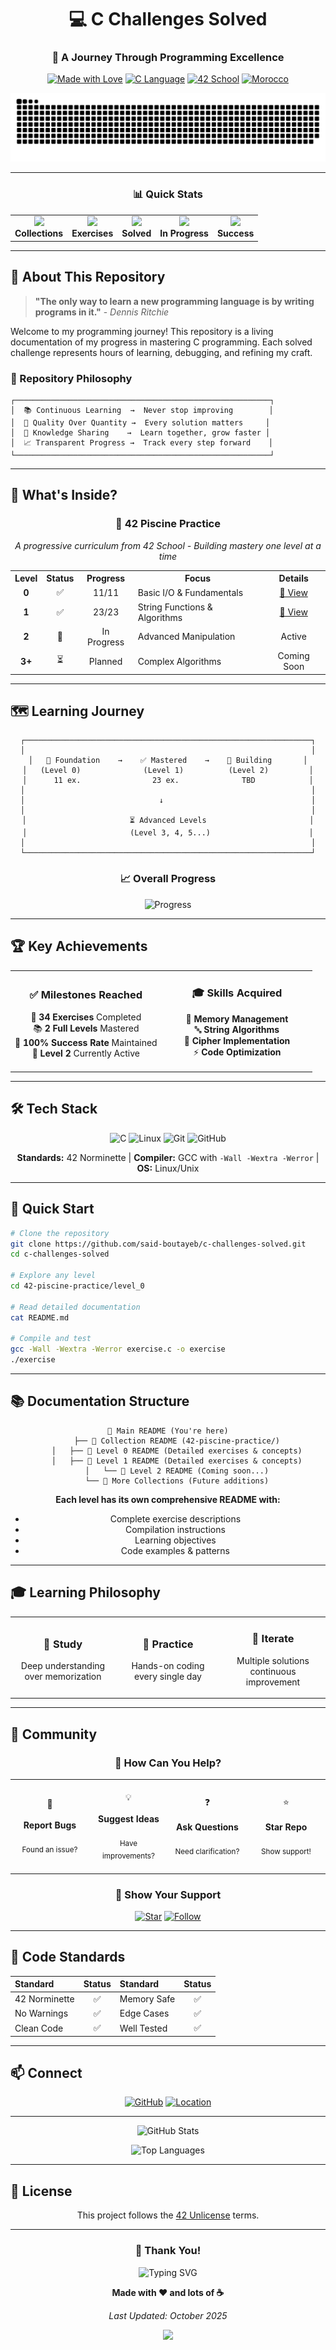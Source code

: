 <div align="center">

# 💻 C Challenges Solved

### 🚀 A Journey Through Programming Excellence

[![Made with Love](https://img.shields.io/badge/Made%20with-❤️-red.svg)](https://github.com/said-boutayeb)
[![C Language](https://img.shields.io/badge/Language-C-blue.svg)](https://en.wikipedia.org/wiki/C_(programming_language))
[![42 School](https://img.shields.io/badge/School-42-000000.svg)](https://www.42.fr/)
[![Morocco](https://img.shields.io/badge/From-Morocco%20🇲🇦-green.svg)](https://en.wikipedia.org/wiki/Morocco)

<img src="https://raw.githubusercontent.com/Platane/snk/output/github-contribution-grid-snake.svg" alt="Snake animation" />

---

### 📊 Quick Stats

<table>
<tr>
<td align="center">
<img src="https://img.shields.io/badge/Collections-1-brightgreen?style=for-the-badge&logo=stackshare" />
<br/>
<b>Collections</b>
</td>
<td align="center">
<img src="https://img.shields.io/badge/Total-51-blue?style=for-the-badge&logo=checkmarx" />
<br/>
<b>Exercises</b>
</td>
<td align="center">
<img src="https://img.shields.io/badge/Completed-28-success?style=for-the-badge&logo=codacy" />
<br/>
<b>Solved</b>
</td>
<td align="center">
<img src="https://img.shields.io/badge/Active-1-orange?style=for-the-badge&logo=codeship" />
<br/>
<b>In Progress</b>
</td>
<td align="center">
<img src="https://img.shields.io/badge/Rate-100%25-success?style=for-the-badge&logo=cachet" />
<br/>
<b>Success</b>
</td>
</tr>
</table>

</div>

---

## 🎯 About This Repository

> **"The only way to learn a new programming language is by writing programs in it."** - *Dennis Ritchie*

Welcome to my programming journey! This repository is a living documentation of my progress in mastering C programming. Each solved challenge represents hours of learning, debugging, and refining my craft.

### 🌟 Repository Philosophy

```ascii
┌─────────────────────────────────────────────────────────┐
│  📚 Continuous Learning  →  Never stop improving        │
│  🎯 Quality Over Quantity →  Every solution matters     │
│  🤝 Knowledge Sharing    →  Learn together, grow faster │
│  📈 Transparent Progress →  Track every step forward    │
└─────────────────────────────────────────────────────────┘
```

---

## 📂 What's Inside?

<div align="center">

### 🎯 42 Piscine Practice

*A progressive curriculum from 42 School - Building mastery one level at a time*

<table>
<tr>
<th>Level</th>
<th>Status</th>
<th>Progress</th>
<th>Focus</th>
<th>Details</th>
</tr>
<tr>
<td align="center"><b>0</b></td>
<td align="center">✅</td>
<td align="center">11/11</td>
<td>Basic I/O & Fundamentals</td>
<td align="center"><a href="42-piscine-practice/level_0/README.md">📖 View</a></td>
</tr>
<tr>
<td align="center"><b>1</b></td>
<td align="center">✅</td>
<td align="center">23/23</td>
<td>String Functions & Algorithms</td>
<td align="center"><a href="42-piscine-practice/level_1/README.md">📖 View</a></td>
</tr>
<tr>
<td align="center"><b>2</b></td>
<td align="center">🔄</td>
<td align="center">In Progress</td>
<td>Advanced Manipulation</td>
<td align="center">Active</td>
</tr>
<tr>
<td align="center"><b>3+</b></td>
<td align="center">⏳</td>
<td align="center">Planned</td>
<td>Complex Algorithms</td>
<td align="center">Coming Soon</td>
</tr>
</table>

</div>

---

## 🗺️ Learning Journey

<div align="center">

```
┌────────────────────────────────────────────────────────────────┐
│                                                                │
│   🌱 Foundation    →    ✅ Mastered    →    🔄 Building       │
│   (Level 0)              (Level 1)          (Level 2)         │
│      11 ex.                23 ex.              TBD            │
│                                                                │
│                              ↓                                 │
│                                                                │
│                       ⏳ Advanced Levels                       │
│                       (Level 3, 4, 5...)                      │
│                                                                │
└────────────────────────────────────────────────────────────────┘
```

### 📈 Overall Progress

![Progress](https://progress-bar.dev/55/?title=Completion%20Rate&width=600&color=4CAF50&suffix=%20(28/51))

</div>

---

## 🏆 Key Achievements

<div align="center">

<table>
<tr>
<td width="50%" align="center">

### ✅ Milestones Reached
🎯 **34 Exercises** Completed  
📚 **2 Full Levels** Mastered  
💯 **100% Success Rate** Maintained  
🔄 **Level 2** Currently Active  

</td>
<td width="50%" align="center">

### 🎓 Skills Acquired
🧠 **Memory Management**  
🔤 **String Algorithms**  
🔐 **Cipher Implementation**  
⚡ **Code Optimization**  

</td>
</tr>
</table>

</div>

---

## 🛠️ Tech Stack

<div align="center">

![C](https://img.shields.io/badge/C-00599C?style=for-the-badge&logo=c&logoColor=white)
![Linux](https://img.shields.io/badge/Linux-FCC624?style=for-the-badge&logo=linux&logoColor=black)
![Git](https://img.shields.io/badge/GIT-E44C30?style=for-the-badge&logo=git&logoColor=white)
![GitHub](https://img.shields.io/badge/GitHub-100000?style=for-the-badge&logo=github&logoColor=white)

**Standards:** 42 Norminette | **Compiler:** GCC with `-Wall -Wextra -Werror` | **OS:** Linux/Unix

</div>

---

## 🚀 Quick Start

```bash
# Clone the repository
git clone https://github.com/said-boutayeb/c-challenges-solved.git
cd c-challenges-solved

# Explore any level
cd 42-piscine-practice/level_0

# Read detailed documentation
cat README.md

# Compile and test
gcc -Wall -Wextra -Werror exercise.c -o exercise
./exercise
```

---

## 📚 Documentation Structure

<div align="center">

```
📖 Main README (You're here)
    ├── 📘 Collection README (42-piscine-practice/)
    │   ├── 📗 Level 0 README (Detailed exercises & concepts)
    │   ├── 📗 Level 1 README (Detailed exercises & concepts)
    │   └── 📗 Level 2 README (Coming soon...)
    └── 📙 More Collections (Future additions)
```

**Each level has its own comprehensive README with:**
- Complete exercise descriptions
- Compilation instructions
- Learning objectives
- Code examples & patterns

</div>

---

## 🎓 Learning Philosophy

<div align="center">

<table>
<tr>
<td align="center" width="33%">

### 📖 Study
Deep understanding  
over memorization

</td>
<td align="center" width="33%">

### 🔨 Practice
Hands-on coding  
every single day

</td>
<td align="center" width="33%">

### 🔄 Iterate
Multiple solutions  
continuous improvement

</td>
</tr>
</table>

</div>

---

## 🤝 Community

<div align="center">

### 💬 How Can You Help?

<table>
<tr>
<td align="center" width="25%">
<br/>
🐛
<br/><br/>
<b>Report Bugs</b>
<br/><br/>
<sub>Found an issue?</sub>
<br/><br/>
</td>
<td align="center" width="25%">
<br/>
💡
<br/><br/>
<b>Suggest Ideas</b>
<br/><br/>
<sub>Have improvements?</sub>
<br/><br/>
</td>
<td align="center" width="25%">
<br/>
❓
<br/><br/>
<b>Ask Questions</b>
<br/><br/>
<sub>Need clarification?</sub>
<br/><br/>
</td>
<td align="center" width="25%">
<br/>
⭐
<br/><br/>
<b>Star Repo</b>
<br/><br/>
<sub>Show support!</sub>
<br/><br/>
</td>
</tr>
</table>

### 🌟 Show Your Support

[![Star](https://img.shields.io/github/stars/said-boutayeb/c-challenges-solved?style=social)](https://github.com/said-boutayeb/c-challenges-solved)
[![Follow](https://img.shields.io/github/followers/said-boutayeb?style=social)](https://github.com/said-boutayeb)

</div>

---

## 📜 Code Standards

<div align="center">

| Standard | Status | Standard | Status |
|:---------|:------:|:---------|:------:|
| 42 Norminette | ✅ | Memory Safe | ✅ |
| No Warnings | ✅ | Edge Cases | ✅ |
| Clean Code | ✅ | Well Tested | ✅ |

</div>

---

## 📫 Connect

<div align="center">

[![GitHub](https://img.shields.io/badge/GitHub-said--boutayeb-181717?style=for-the-badge&logo=github)](https://github.com/said-boutayeb)
[![Location](https://img.shields.io/badge/Location-El%20Jadida%2C%20Morocco%20🇲🇦-red?style=for-the-badge&logo=google-maps)](https://en.wikipedia.org/wiki/El_Jadida)

---

![GitHub Stats](https://github-readme-stats.vercel.app/api?username=said-boutayeb&show_icons=true&theme=radical&hide_border=true&include_all_commits=true)

![Top Languages](https://github-readme-stats.vercel.app/api/top-langs/?username=said-boutayeb&layout=compact&theme=radical&hide_border=true)

</div>

---

## 📝 License

<div align="center">

This project follows the [42 Unlicense](https://github.com/gcamerli/42unlicense) terms.

---

### 🎉 Thank You!

<img src="https://readme-typing-svg.herokuapp.com?font=Fira+Code&pause=1000&color=00F7FF&center=true&vCenter=true&width=435&lines=Happy+Coding!+%F0%9F%9A%80;Keep+Learning!+%F0%9F%93%9A;Never+Stop+Growing!+%F0%9F%8C%B1" alt="Typing SVG" />

**Made with ❤️ and lots of ☕**

*Last Updated: October 2025*

<img src="https://capsule-render.vercel.app/api?type=waving&color=gradient&height=100&section=footer" />

</div>
